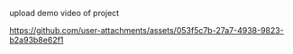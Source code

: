 upload demo video of project

https://github.com/user-attachments/assets/053f5c7b-27a7-4938-9823-b2a93b8e62f1
